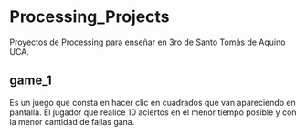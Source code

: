 # Processing_Projects

Proyectos de Processing para enseñar en 3ro de Santo Tomás de Aquino UCA.

## game_1

Es un juego que consta en hacer clic en cuadrados que van apareciendo en pantalla. El jugador que realice 10 aciertos en el menor tiempo posible y con la menor cantidad de fallas gana.
